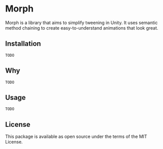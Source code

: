 # Morph

Morph is a library that aims to simplify tweening in Unity. It uses semantic method chaining to create easy-to-understand animations that look great.

## Installation

`TODO`

## Why

`TODO`

## Usage

`TODO`

## License

This package is available as open source under the terms of the MIT License.